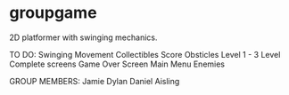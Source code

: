 # groupgame
2D platformer with swinging mechanics.

TO DO:
Swinging
Movement
Collectibles
Score
Obsticles
Level 1 - 3
Level Complete screens
Game Over Screen
Main Menu
Enemies


GROUP MEMBERS:
Jamie
Dylan
Daniel
Aisling
